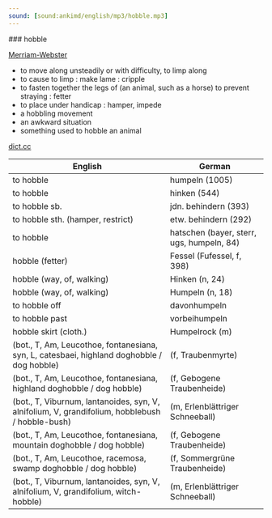 ```yaml
---
sound: [sound:ankimd/english/mp3/hobble.mp3]
---
```


\### hobble

[Merriam-Webster](https://www.merriam-webster.com/dictionary/hobble)

- to move along unsteadily or with difficulty, to limp along
- to cause to limp : make lame : cripple
- to fasten together the legs of (an animal, such as a horse) to prevent straying : fetter
- to place under handicap : hamper, impede
- a hobbling movement
- an awkward situation
- something used to hobble an animal

[dict.cc](https://www.dict.cc/hobble)

| English        | German       |
| -------------- | ------------ |
| to hobble | humpeln (1005) |
| to hobble | hinken (544) |
| to hobble sb. | jdn. behindern (393) |
| to hobble sth. (hamper, restrict) | etw. behindern (292) |
| to hobble | hatschen (bayer, sterr, ugs, humpeln, 84) |
| hobble (fetter) | Fessel (Fufessel, f, 398) |
| hobble (way, of, walking) | Hinken (n, 24) |
| hobble (way, of, walking) | Humpeln (n, 18) |
| to hobble off | davonhumpeln |
| to hobble past | vorbeihumpeln |
| hobble skirt (cloth.) | Humpelrock (m) |
|  (bot., T, Am, Leucothoe, fontanesiana, syn, L, catesbaei, highland doghobble / dog hobble) |  (f, Traubenmyrte) |
|  (bot., T, Am, Leucothoe, fontanesiana, highland doghobble / dog hobble) |  (f, Gebogene Traubenheide) |
|  (bot., T, Viburnum, lantanoides, syn, V, alnifolium, V, grandifolium, hobblebush / hobble-bush) |  (m, Erlenblättriger Schneeball) |
|  (bot., T, Am, Leucothoe, fontanesiana, mountain doghobble / dog hobble) |  (f, Gebogene Traubenheide) |
|  (bot., T, Am, Leucothoe, racemosa, swamp doghobble / dog hobble) |  (f, Sommergrüne Traubenheide) |
|  (bot., T, Viburnum, lantanoides, syn, V, alnifolium, V, grandifolium, witch-hobble) |  (m, Erlenblättriger Schneeball) |
